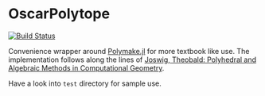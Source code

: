 # OscarPolytope
[![Build Status](https://travis-ci.com/lkastner/OscarPolytope.jl.svg?branch=master)](https://travis-ci.com/lkastner/OscarPolytope.jl)

Convenience wrapper around
[Polymake.jl](https://github.com/oscar-system/Polymake.jl) for more textbook
like use. The implementation follows along the lines of [Joswig, Theobald:
Polyhedral and Algebraic Methods in Computational
Geometry](https://www.springer.com/de/book/9781447148166).

Have a look into `test` directory for sample use.

